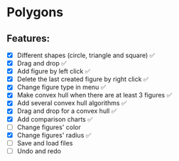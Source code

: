 # Polygons

## Features:
- [x] Different shapes (circle, triangle and square) ✅
- [x] Drag and drop ✅
- [x] Add figure by left click ✅
- [x] Delete the last created figure by right click ✅
- [x] Change figure type in menu ✅
- [x] Make convex hull when there are at least 3 figures ✅
- [x] Add several convex hull algorithms ✅
- [x] Drag and drop for a convex hull ✅
- [x] Add comparison charts ✅
- [ ] Change figures' color
- [x] Change figures' radius ✅
- [ ] Save and load files
- [ ] Undo and redo
